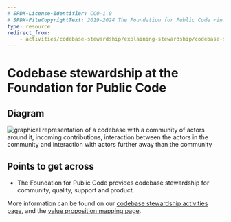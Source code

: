 ```yaml
---
# SPDX-License-Identifier: CC0-1.0
# SPDX-FileCopyrightText: 2019-2024 The Foundation for Public Code <info@publiccode.net>
type: resource
redirect_from:
    - activities/codebase-stewardship/explaining-stewardship/codebase-stewardship
---
```


# Codebase stewardship at the Foundation for Public Code

## Diagram

![graphical representation of a codebase with a community of actors around it, incoming contributions, interaction between the actors in the community and interaction with actors further away than the community](codebase-stewardship.svg)

## Points to get across

* The Foundation for Public Code provides codebase stewardship for community, quality, support and product.

More information can be found on our [codebase stewardship activities page](../codebase-stewardship/index.md), and the [value proposition mapping page](../value-and-impact/index.md).
